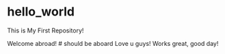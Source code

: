 # hello_world
This is My First Repository!

Welcome abroad! # should be aboard
Love u guys!
Works great, good day!
